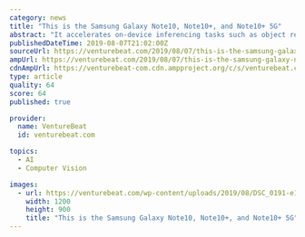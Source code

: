 ```yaml
---
category: news
title: "This is the Samsung Galaxy Note10, Note10+, and Note10+ 5G"
abstract: "It accelerates on-device inferencing tasks such as object recognition in photos and faster app pre-loading, and the benefits extend to the Note10’s and Note10+’s cameras. According to Samsung ..."
publishedDateTime: 2019-08-07T21:02:00Z
sourceUrl: https://venturebeat.com/2019/08/07/this-is-the-samsung-galaxy-note10-note10-and-note10-5g/
ampUrl: https://venturebeat.com/2019/08/07/this-is-the-samsung-galaxy-note10-note10-and-note10-5g/amp/
cdnAmpUrl: https://venturebeat-com.cdn.ampproject.org/c/s/venturebeat.com/2019/08/07/this-is-the-samsung-galaxy-note10-note10-and-note10-5g/amp/
type: article
quality: 64
score: 64
published: true

provider:
  name: VentureBeat
  id: venturebeat.com

topics:
  - AI
  - Computer Vision

images:
  - url: https://venturebeat.com/wp-content/uploads/2019/08/DSC_0191-e1565228448931.jpg?w=1200&#038;strip=all
    width: 1200
    height: 900
    title: "This is the Samsung Galaxy Note10, Note10+, and Note10+ 5G"
---
```

